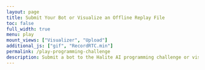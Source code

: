 ```yaml
---
layout: page
title: Submit Your Bot or Visualize an Offline Replay File
toc: false
full_width: true
menu: play
mount_views: ["Visualizer", "Upload"]
additional_js: ["gif", "RecordRTC.min"]
permalink: /play-programming-challenge
description: Submit a bot to the Halite AI programming challenge or visualize a replay of a game file created online.
---
```


<div class="row">
    <div id="visualizer-container">
    </div>
</div>

<div id="visualizer">
</div>

<div class="row">
    <div id="upload-container">
    </div>
</div>
